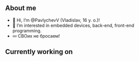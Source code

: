 ## About me

- 👋 Hi, I’m @PavlychevV (Vladislav, 16 y. o.)!
- 👀 I’m interested in embedded devices, back-end, front-end programming.
- 💤 СВОих не бросаем!

## Currently working on
